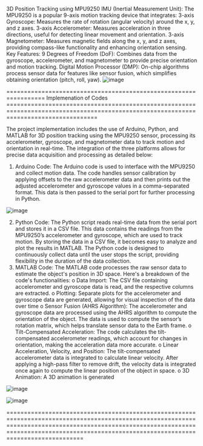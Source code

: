 3D Position Tracking using MPU9250 IMU (Inertial Measurement Unit):
The MPU9250 is a popular 9-axis motion tracking device that integrates:
3-axis Gyroscope: Measures the rate of rotation (angular velocity) around the x, y, and z axes.
3-axis Accelerometer: Measures acceleration in three directions, useful for detecting linear movement and orientation.
3-axis Magnetometer: Measures magnetic fields along the x, y, and z axes, providing compass-like functionality and enhancing orientation sensing.
Key Features:
9 Degrees of Freedom (DoF): Combines data from the gyroscope, accelerometer, and magnetometer to provide precise orientation and motion tracking.
Digital Motion Processor (DMP): On-chip algorithms process sensor data for features like sensor fusion, which simplifies obtaining orientation (pitch, roll, yaw).
![image](https://github.com/user-attachments/assets/fe995a2d-018e-439b-8422-4bd9270df85b)

================================================================= Implemenation of Codes ======================================================================================================================================

The project implementation includes the use of Arduino, Python, and MATLAB for 3D position
tracking using the MPU9250 sensor, processing its accelerometer, gyroscope, and magnetometer
data to track motion and orientation in real-time. The integration of the three platforms allows for
precise data acquisition and processing as detailed below:
1. Arduino Code: The Arduino code is used to interface with the MPU9250 and collect motion data.
The code handles sensor calibration by applying offsets to the raw accelerometer data and then
prints out the adjusted accelerometer and gyroscope values in a comma-separated format. This
data is then passed to the serial port for further processing in Python.

![image](https://github.com/user-attachments/assets/afaeff0e-e748-4c4c-ae5e-efe99eb0fa25)


2. Python Code: The Python script reads real-time data from the serial port and stores it in a CSV
file. This data contains the readings from the MPU9250’s accelerometer and gyroscope, which
are used to track motion. By storing the data in a CSV file, it becomes easy to analyze and plot
the results in MATLAB. The Python code is designed to continuously collect data until the user
stops the script, providing flexibility in the duration of the data collection.
3. MATLAB Code: The MATLAB code processes the raw sensor data to estimate the object's
position in 3D space. Here's a breakdown of the code's functionalities:
o Data Import: The CSV file containing accelerometer and gyroscope data is read, and the
respective columns are extracted.
o Plotting: Separate plots for the accelerometer and gyroscope data are generated, allowing
for visual inspection of the data over time
o Sensor Fusion (AHRS Algorithm): The accelerometer and gyroscope data are processed
using the AHRS algorithm to compute the orientation of the object. The data is used to
compute the sensor’s rotation matrix, which helps translate sensor data to the Earth
frame.
o Tilt-Compensated Acceleration: The code calculates the tilt-compensated accelerometer
readings, which account for changes in orientation, making the acceleration data more
accurate.
o Linear Acceleration, Velocity, and Position: The tilt-compensated accelerometer data is
integrated to calculate linear velocity. After applying a high-pass filter to remove drift, the
velocity data is integrated once again to compute the linear position of the object in space.
o 3D Animation: A 3D animation is generated

![image](https://github.com/user-attachments/assets/d92c72cb-fc9f-4a85-b8c5-f899f78a1e2e)

![image](https://github.com/user-attachments/assets/e3f3c878-dcfe-463f-bdcf-d8f3d16c09f6)

==============================================================================================================================================================================================================================================



